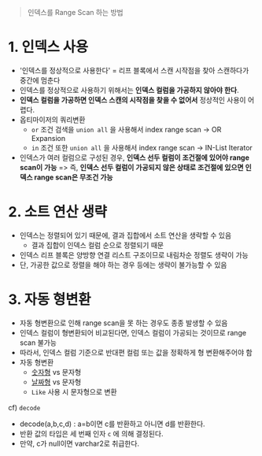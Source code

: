> 인덱스를 Range Scan 하는 방법

# 1. 인덱스 사용
- '인덱스를 정상적으로 사용한다' = 리프 블록에서 스캔 시작점을 찾아 스캔하다가 중간에 멈춘다
- 인덱스를 정상적으로 사용하기 위해서는 **인덱스 컬럼을 가공하지 않아야 한다**.
- **인덱스 컬럼을 가공하면 인덱스 스캔의 시작점을 찾을 수 없어서** 정상적인 사용이 어렵다.
- 옵티마이저의 쿼리변환 
	- `or` 조건 검색을 `union all` 을 사용해서 index range scan -> OR Expansion
    - `in` 조건 또한 `union all` 을 사용해서 index range scan -> IN-List Iterator
- 인덱스가 여러 컬럼으로 구성된 경우, **인덱스 선두 컬럼이 조건절에 있어야 range scan이 가능**
=> 즉, **인덱스 선두 컬럼이 가공되지 않은 상태로 조건절에 있으면 인덱스 range scan은 무조건 가능**

# 2. 소트 연산 생략
- 인덱스는 정렬되어 있기 때문에, 결과 집합에서 소트 연산을 생략할 수 있음
	- 결과 집합이 인덱스 컬럼 순으로 정렬되기 때문
- 인덱스 리프 블록은 양방향 연결 리스트 구조이므로 내림차순 정렬도 생략이 가능
- 단, 가공한 값으로 정렬을 해야 하는 경우 등에는 생략이 불가능할 수 있음

# 3. 자동 형변환
- 자동 형변환으로 인해 range scan을 못 하는 경우도 종종 발생할 수 있음
- 인덱스 컬럼이 형변환되어 비교된다면, 인덱스 컬럼이 가공되는 것이므로 range scan 불가능 
- 따라서, 인덱스 컬럼 기준으로 반대편 컬럼 또는 값을 정확하게 형 변환해주어야 함 
- 자동 형변환
	- <u>숫자형</u> vs 문자형 
    - <u>날짜형</u> vs 문자형 
	- `Like` 사용 시 문자형으로 변환 

cf) `decode`
- decode(a,b,c,d) : a=b이면 c를 반환하고 아니면 d를 반환한다.
- 반환 값의 타입은 세 번째 인자 `c` 에 의해 결정된다.
- 만약, c가 null이면 varchar2로 취급한다. 